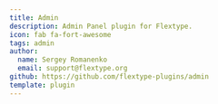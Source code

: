 ```yaml
---
title: Admin
description: Admin Panel plugin for Flextype.
icon: fab fa-fort-awesome
tags: admin
author:
  name: Sergey Romanenko
  email: support@flextype.org
github: https://github.com/flextype-plugins/admin
template: plugin
---
```

